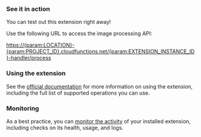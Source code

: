 ### See it in action

You can test out this extension right away!

Use the following URL to access the image processing API:

[https://{param:LOCATION}-{param:PROJECT_ID}.cloudfunctions.net/{param:EXTENSION_INSTANCE_ID}-handler/process](https://{param:LOCATION}-{param:PROJECT_ID}.cloudfunctions.net/{param:EXTENSION_INSTANCE_ID}-handler/process)

### Using the extension

See the [official documentation](https://extensions.invertase.dev/storage-image-processing-api) for more information on using the extension, including the full list of supported operations you can use.

### Monitoring

As a best practice, you can [monitor the activity](https://firebase.google.com/docs/extensions/manage-installed-extensions#monitor) of your installed extension, including checks on its health, usage, and logs.

